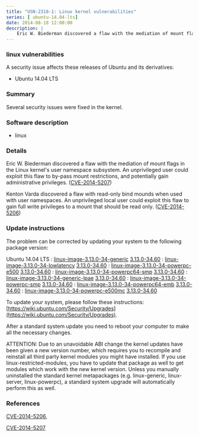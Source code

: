```yaml
---
title: "USN-2318-1: Linux kernel vulnerabilities"
series: [ ubuntu-14.04-lts]
date: 2014-08-18 12:00:00
description: |
    Eric W. Biederman discovered a flaw with the mediation of mount flags in the Linux kernel&#39;s user namespace subsystem. An unprivileged user could exploit this flaw to by-pass mount restrictions, and potentially gain administrative privileges. ([CVE-2014-5207](http://people.ubuntu.com/~ubuntu-security/cve/CVE-2014-5207))
--- 
```

 
 


### linux vulnerabilities

A security issue affects these releases of Ubuntu and its derivatives:

* Ubuntu 14.04 LTS

### Summary

Several security issues were fixed in the kernel. 

### Software description

* linux 

### Details

Eric W. Biederman discovered a flaw with the mediation of mount flags in the Linux kernel&#39;s user namespace subsystem. An unprivileged user could exploit this flaw to by-pass mount restrictions, and potentially gain administrative privileges. ([CVE-2014-5207](http://people.ubuntu.com/~ubuntu-security/cve/CVE-2014-5207))

Kenton Varda discovered a flaw with read-only bind mounds when used with user namespaces. An unprivileged local user could exploit this flaw to gain full write privileges to a mount that should be read only. ([CVE-2014-5206](http://people.ubuntu.com/~ubuntu-security/cve/CVE-2014-5206)) 

### Update instructions

The problem can be corrected by updating your system to the following package version:

Ubuntu 14.04 LTS
 : [linux-image-3.13.0-34-generic](https://launchpad.net/ubuntu/+source/linux) <span> [3.13.0-34.60](https://launchpad.net/ubuntu/+source/linux/3.13.0-34.60) </span> 
 : [linux-image-3.13.0-34-lowlatency](https://launchpad.net/ubuntu/+source/linux) <span> [3.13.0-34.60](https://launchpad.net/ubuntu/+source/linux/3.13.0-34.60) </span> 
 : [linux-image-3.13.0-34-powerpc-e500](https://launchpad.net/ubuntu/+source/linux) <span> [3.13.0-34.60](https://launchpad.net/ubuntu/+source/linux/3.13.0-34.60) </span> 
 : [linux-image-3.13.0-34-powerpc64-smp](https://launchpad.net/ubuntu/+source/linux) <span> [3.13.0-34.60](https://launchpad.net/ubuntu/+source/linux/3.13.0-34.60) </span> 
 : [linux-image-3.13.0-34-generic-lpae](https://launchpad.net/ubuntu/+source/linux) <span> [3.13.0-34.60](https://launchpad.net/ubuntu/+source/linux/3.13.0-34.60) </span> 
 : [linux-image-3.13.0-34-powerpc-smp](https://launchpad.net/ubuntu/+source/linux) <span> [3.13.0-34.60](https://launchpad.net/ubuntu/+source/linux/3.13.0-34.60) </span> 
 : [linux-image-3.13.0-34-powerpc64-emb](https://launchpad.net/ubuntu/+source/linux) <span> [3.13.0-34.60](https://launchpad.net/ubuntu/+source/linux/3.13.0-34.60) </span> 
 : [linux-image-3.13.0-34-powerpc-e500mc](https://launchpad.net/ubuntu/+source/linux) <span> [3.13.0-34.60](https://launchpad.net/ubuntu/+source/linux/3.13.0-34.60) </span> 

To update your system, please follow these instructions: [https://wiki.ubuntu.com/Security/Upgrades](https://wiki.ubuntu.com/Security/Upgrades).

After a standard system update you need to reboot your computer to make all the necessary changes.

ATTENTION: Due to an unavoidable ABI change the kernel updates have been given a new version number, which requires you to recompile and reinstall all third party kernel modules you might have installed. If you use linux-restricted-modules, you have to update that package as well to get modules which work with the new kernel version. Unless you manually uninstalled the standard kernel metapackages (e.g. linux-generic, linux-server, linux-powerpc), a standard system upgrade will automatically perform this as well. 

### References

 
 [CVE-2014-5206](http://people.ubuntu.com/~ubuntu-security/cve/CVE-2014-5206), 

 [CVE-2014-5207](http://people.ubuntu.com/~ubuntu-security/cve/CVE-2014-5207)
 

